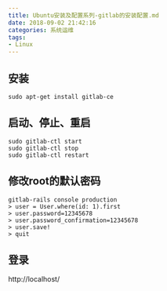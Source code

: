 ```yaml
---
title: Ubuntu安装及配置系列-gitlab的安装配置.md
date: 2018-09-02 21:42:16
categories: 系统运维
tags: 
- Linux
---
```


## 安装
```
sudo apt-get install gitlab-ce
```

## 启动、停止、重启
```
sudo gitlab-ctl start
sudo gitlab-ctl stop
sudo gitlab-ctl restart
```

## 修改root的默认密码
```
gitlab-rails console production
> user = User.where(id: 1).first
> user.password=12345678
> user.password_confirmation=12345678
> user.save!
> quit
```

## 登录
http://localhost/
